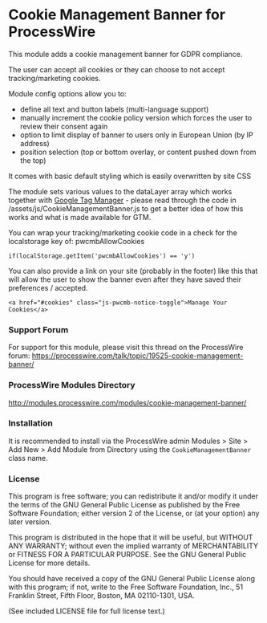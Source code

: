 # Cookie Management Banner for ProcessWire
This module adds a cookie management banner for GDPR compliance.

The user can accept all cookies or they can choose to not accept tracking/marketing cookies.

Module config options allow you to:
* define all text and button labels (multi-language support)
* manually increment the cookie policy version which forces the user to review their consent again
* option to limit display of banner to users only in European Union (by IP address)
* position selection (top or bottom overlay, or content pushed down from the top)

It comes with basic default styling which is easily overwritten by site CSS

The module sets various values to the dataLayer array which works together with [Google Tag Manager](https://www.google.com/analytics/tag-manager/) - please read through the code in /assets/js/CookieManagementBanner.js to get a better idea of how this works and what is made available for GTM.

You can wrap your tracking/marketing cookie code in a check for the localstorage key of: pwcmbAllowCookies
```
if(localStorage.getItem('pwcmbAllowCookies') == 'y')
```

You can also provide a link on your site (probably in the footer) like this that will allow the user to show the banner even after they have saved their preferences / accepted.
```
<a href="#cookies" class="js-pwcmb-notice-toggle">Manage Your Cookies</a>
```

### Support Forum
For support for this module, please visit this thread on the ProcessWire forum: https://processwire.com/talk/topic/19525-cookie-management-banner/

### ProcessWire Modules Directory
http://modules.processwire.com/modules/cookie-management-banner/

### Installation
It is recommended to install via the ProcessWire admin Modules > Site > Add New > Add Module from Directory using the `CookieManagementBanner` class name.

### License
This program is free software; you can redistribute it and/or
modify it under the terms of the GNU General Public License
as published by the Free Software Foundation; either version 2
of the License, or (at your option) any later version.

This program is distributed in the hope that it will be useful,
but WITHOUT ANY WARRANTY; without even the implied warranty of
MERCHANTABILITY or FITNESS FOR A PARTICULAR PURPOSE.  See the
GNU General Public License for more details.

You should have received a copy of the GNU General Public License
along with this program; if not, write to the Free Software
Foundation, Inc., 51 Franklin Street, Fifth Floor, Boston, MA  02110-1301, USA.

(See included LICENSE file for full license text.)
